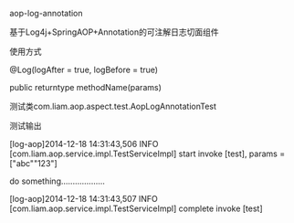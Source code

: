 aop-log-annotation

基于Log4j+SpringAOP+Annotation的可注解日志切面组件

使用方式

@Log(logAfter = true, logBefore = true)

public returntype methodName(params)

测试类com.liam.aop.aspect.test.AopLogAnnotationTest

测试输出

[log-aop]2014-12-18 14:31:43,506 INFO  [com.liam.aop.service.impl.TestServiceImpl] start invoke [test], params = ["abc""123"]

do something...................

[log-aop]2014-12-18 14:31:43,507 INFO  [com.liam.aop.service.impl.TestServiceImpl] complete invoke [test]


